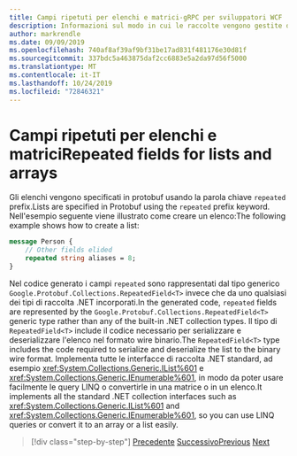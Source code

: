 ```yaml
---
title: Campi ripetuti per elenchi e matrici-gRPC per sviluppatori WCF
description: Informazioni sul modo in cui le raccolte vengono gestite da protobuf e sulla relativa correlazione con le raccolte .NET.
author: markrendle
ms.date: 09/09/2019
ms.openlocfilehash: 740af8af39af9bf31be17ad831f481176e30d81f
ms.sourcegitcommit: 337bdc5a463875daf2cc6883e5a2da97d56f5000
ms.translationtype: MT
ms.contentlocale: it-IT
ms.lasthandoff: 10/24/2019
ms.locfileid: "72846321"
---
```

# <a name="repeated-fields-for-lists-and-arrays"></a><span data-ttu-id="a5a3d-103">Campi ripetuti per elenchi e matrici</span><span class="sxs-lookup"><span data-stu-id="a5a3d-103">Repeated fields for lists and arrays</span></span>

<span data-ttu-id="a5a3d-104">Gli elenchi vengono specificati in protobuf usando la parola chiave `repeated` prefix.</span><span class="sxs-lookup"><span data-stu-id="a5a3d-104">Lists are specified in Protobuf using the `repeated` prefix keyword.</span></span> <span data-ttu-id="a5a3d-105">Nell'esempio seguente viene illustrato come creare un elenco:</span><span class="sxs-lookup"><span data-stu-id="a5a3d-105">The following example shows how to create a list:</span></span>

```protobuf
message Person {
    // Other fields elided
    repeated string aliases = 8;
}
```

<span data-ttu-id="a5a3d-106">Nel codice generato i campi `repeated` sono rappresentati dal tipo generico `Google.Protobuf.Collections.RepeatedField<T>` invece che da uno qualsiasi dei tipi di raccolta .NET incorporati.</span><span class="sxs-lookup"><span data-stu-id="a5a3d-106">In the generated code, `repeated` fields are represented by the `Google.Protobuf.Collections.RepeatedField<T>` generic type rather than any of the built-in .NET collection types.</span></span> <span data-ttu-id="a5a3d-107">Il tipo di `RepeatedField<T>` include il codice necessario per serializzare e deserializzare l'elenco nel formato wire binario.</span><span class="sxs-lookup"><span data-stu-id="a5a3d-107">The `RepeatedField<T>` type includes the code required to serialize and deserialize the list to the binary wire format.</span></span> <span data-ttu-id="a5a3d-108">Implementa tutte le interfacce di raccolta .NET standard, ad esempio <xref:System.Collections.Generic.IList%601> e <xref:System.Collections.Generic.IEnumerable%601>, in modo da poter usare facilmente le query LINQ o convertirle in una matrice o in un elenco.</span><span class="sxs-lookup"><span data-stu-id="a5a3d-108">It implements all the standard .NET collection interfaces such as <xref:System.Collections.Generic.IList%601> and <xref:System.Collections.Generic.IEnumerable%601>, so you can use LINQ queries or convert it to an array or a list easily.</span></span>

>[!div class="step-by-step"]
><span data-ttu-id="a5a3d-109">[Precedente](protobuf-nested-types.md)
>[Successivo](protobuf-reserved.md)</span><span class="sxs-lookup"><span data-stu-id="a5a3d-109">[Previous](protobuf-nested-types.md)
[Next](protobuf-reserved.md)</span></span>
